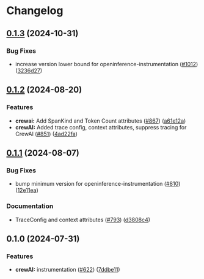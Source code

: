 # Changelog

## [0.1.3](https://github.com/Arize-ai/openinference/compare/python-openinference-instrumentation-crewai-v0.1.2...python-openinference-instrumentation-crewai-v0.1.3) (2024-10-31)


### Bug Fixes

* increase version lower bound for openinference-instrumentation ([#1012](https://github.com/Arize-ai/openinference/issues/1012)) ([3236d27](https://github.com/Arize-ai/openinference/commit/3236d2733a46b84d693ddb7092209800cde8cc34))

## [0.1.2](https://github.com/Arize-ai/openinference/compare/python-openinference-instrumentation-crewai-v0.1.1...python-openinference-instrumentation-crewai-v0.1.2) (2024-08-20)


### Features

* **crewai:** Add SpanKind and Token Count attributes ([#867](https://github.com/Arize-ai/openinference/issues/867)) ([a61e12a](https://github.com/Arize-ai/openinference/commit/a61e12a43773b933afcce28613db70fcceba43fd))
* **crewAI:** Added trace config, context attributes, suppress tracing for CrewAI ([#851](https://github.com/Arize-ai/openinference/issues/851)) ([4ad22fa](https://github.com/Arize-ai/openinference/commit/4ad22fac38e051ea12dd53936f40741717743171))

## [0.1.1](https://github.com/Arize-ai/openinference/compare/python-openinference-instrumentation-crewai-v0.1.0...python-openinference-instrumentation-crewai-v0.1.1) (2024-08-07)


### Bug Fixes

* bump minimum version for openinference-instrumentation ([#810](https://github.com/Arize-ai/openinference/issues/810)) ([12e11ea](https://github.com/Arize-ai/openinference/commit/12e11ea405252ca35dc8d3f3a08ec5b83a08cea7))


### Documentation

* TraceConfig and context attributes ([#793](https://github.com/Arize-ai/openinference/issues/793)) ([d3808c4](https://github.com/Arize-ai/openinference/commit/d3808c4bea3f6a4c72d3a7ea09b54e78072be6fd))

## 0.1.0 (2024-07-31)


### Features

* **crewAI:** instrumentation ([#622](https://github.com/Arize-ai/openinference/issues/622)) ([7ddbe11](https://github.com/Arize-ai/openinference/commit/7ddbe1100efb53bc7a3812b658e8cfd31b6cefcd))
